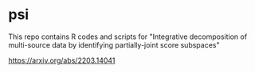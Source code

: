 # psi 

This repo contains R codes and scripts for "Integrative decomposition of multi-source data by identifying partially-joint score subspaces" 

https://arxiv.org/abs/2203.14041
